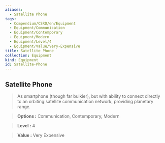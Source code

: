```yaml
---
aliases:
  - Satellite Phone
tags:
  - Compendium/CSRD/en/Equipment
  - Equipment/Communication
  - Equipment/Contemporary
  - Equipment/Modern
  - Equipment/Level/4
  - Equipment/Value/Very-Expensive
title: Satellite Phone
collection: Equipment
kind: Equipment
id: Satellite-Phone
---
```

## Satellite Phone    
    
>As smartphone (though far bulkier), but with ability to connect directly to an orbiting satellite communication network, providing planetary range.    
> **Options :** Communication, Contemporary, Modern    
> **Level :** 4    
> **Value :** Very Expensive
